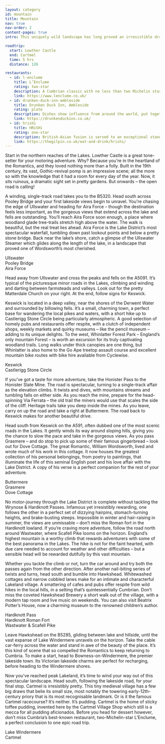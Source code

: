 ```yaml
---
layout: category
id: mountain
title: Mountain
nav: true
nav-order: 2
content-pages: true
intro: This uniquely wild landscape has long proved an irresistible draw to travellers. Piercing crags fall dramatically to vast, shimmering lakes, setting a dramatic scene that beguiles visitors. It’s no surprise that the Romantics had a long-established love affair with the area – discover its beauty for yourself as you take to the road.

roadtrip:
  start: Lowther Castle
  end: Cartmel
  time: 5 hrs
  distance: 126

restaurants:
  - id: l-enclume
    title: L’Enclume
    rating: two-star
    description: A Cumbrian classic with no less than two Michelin stars. No small feat, but the food really speaks for itself. Chef Rogan goes as far as to grow a lot of his own ingredients, served up in a stylish industrial-minimalist setting.
    link: https://www.lenclume.co.uk/
  - id: drunken-duck-inn-ambleside
    title: Drunken Duck Inn, Ambleside
    rating: plate
    description: Dishes show influence from around the world, put together with contemporary flair. Better still, the pub is a true idyll, boasting incredible views over the fells.
    link: https://drunkenduckinn.co.uk/
  - id: hrishi
    title: HRiSHi
    rating: one-star
    description: British-Asian fusion is served to an exceptional standard in the heart of Cumbria. Taste sensations await, with Morecambe bass and Scottish salmon infused with artfully mixed spices.
    link: https://thegilpin.co.uk/eat-and-drink/hrishi/
---
```


<div class="width width--lg text--lg">
  <p>Start in the northern reaches of the Lakes. Lowther Castle is a great tone-setter for your motoring adventure. Why? Because you're in the heartland of the Romantics, and they loved nothing more than a folly. Built in the 19th century, its vast, Gothic-revival pomp is an impressive scene; all the more so with the knowledge that it had a room for every day of the year. Now, it sits ruinous, a dramatic sight set in pretty gardens. But onwards – the open road is calling!</p>
  <p>A winding, single-track road takes you to the B5320. Head south across Pooley Bridge and your first lakeside views begin to unravel. You're chasing the edge of Ullswater and heading for Aira Force – though the destination feels less important, as the gorgeous views that extend across the lake and fells are outstanding. You’ll reach Aira Force soon enough, a place where woodland glade tree-trails stretch high above the water. The walk is beautiful, but the real treat lies ahead. Aira Force is the Lake District’s most spectacular waterfall, tumbling down past lookout points and below a pretty stone bridge. Back near the lake’s shore, catch a glimpse of the Ullswater Steamer which glides along the length of the lake, in a landscape that proved one of Wordsworth’s most cherished.</p>
</div>

<div class="width width--xxl vpad--lg">
  <div class="bg-img bg-img--16-9" style="background-image: url('{{site.img}}/content/{{page.id}}/locations/ullswater.jpg');"></div>
  <div class="caption">Ullswater</div>
  <div class="space--lg"></div>
  <div class="row row--6-6 row--gutters-sm">
    <div class="col">
      <div class="bg-img bg-img--16-9" style="background-image: url('{{site.img}}/content/{{page.id}}/locations/pooley-bridge.jpg');"></div>
      <div class="caption">Pooley Bridge</div>
    </div>
    <div class="col">
      <div class="bg-img bg-img--16-9" style="background-image: url('{{site.img}}/content/{{page.id}}/locations/aira-force.jpg');"></div>
      <div class="caption">Aira Force</div>
    </div>
  </div>
</div>

<div class="width width--lg text--lg">
  <p>Head away from Ullswater and cross the peaks and fells on the A5091. It’s typical of the picturesque minor roads in the Lakes, climbing and winding and darting between farmsteads and valleys. Look out for the pretty Matterdale Church on your right. At the end, follow signs for Keswick.</p>
  <p>Keswick is located in a deep valley, near the shores of the Derwent Water and surrounded by billowing fells. It’s a small, charming town, a perfect base for wandering the local pikes and waters, with a short hike up to Castlerigg Stone Circle being particularly atmospheric. A good selection of homely pubs and restaurants offer respite, with a clutch of independent shops, weekly markets and quirky museums – like the pencil museum – adding to its unique delights. To the west, Whinlatter Forest Park – England’s only mountain Forest – is worth an excursion for its truly captivating woodland trails. Long walks under thick canopies are one thing, but Whinlatter is also home to the Go Ape treetop assault course and excellent mountain bike routes with bike hire available from Cyclewise.</p>
</div>

<div class="width width--xxl vpad--lg">
  <div class="row row--6-6 row--gutters-sm">
    <div class="col">
      <div class="bg-img bg-img--16-9 bg-img--lg-3-2" style="background-image: url('{{site.img}}/content/{{page.id}}/locations/keswick.jpg');"></div>
      <div class="caption">Keswick</div>
    </div>
    <div class="col">
      <div class="bg-img bg-img--16-9 bg-img--lg-3-2" style="background-image: url('{{site.img}}/content/{{page.id}}/locations/castlerigg-stone-circle.jpg');"></div>
      <div class="caption">Castlerigg Stone Circle</div>
    </div>
  </div>
</div>

<div class="width width--lg text--lg">
  <p>If you’ve got a taste for more adventure, take the Honister Pass to the Honister Slate Mine. The road is spectacular, turning to a single-track affair as the elevation climbs. It twists and dives, with mountains streams and tumbling falls on either side. As you reach the mine, prepare for the head-spinning Via Ferrata – the old trail the miners would use that scales the side of the cliff. Heritage trails take you deep inside the mines. As you leave, carry on up the road and take a right at Buttermere. The road back to Keswick makes for another beautiful drive.</p>
  <p>Head south from Keswick on the A591, often dubbed one of the most scenic roads in the Lakes. It gently winds its way around sloping hills, giving you the chance to slow the pace and take in the gorgeous views. As you pass Grasmere – and do stop to pick up some of their famous gingerbread – look out for Dove Cottage. The great Romantic, William Wordsworth, lived and wrote much of his work in this cottage. It now houses the greatest collection of his personal belongings, from poetry to paintings, that illuminate the life of this seminal English poet and his love affair with the Lake District. A copy of his verse is a perfect companion for the rest of your adventure.</p>
</div>

<div class="width width--xxl vpad--lg">
  <div class="bg-img bg-img--16-9" style="background-image: url('{{site.img}}/content/{{page.id}}/locations/buttermere.jpg');"></div>
  <div class="caption">Buttermere</div>
  <div class="space--lg"></div>
  <div class="row row--6-6 row--gutters-sm">
    <div class="col">
      <div class="bg-img bg-img--16-9" style="background-image: url('{{site.img}}/content/{{page.id}}/locations/grasmere.jpg');"></div>
      <div class="caption">Grasmere</div>
    </div>
    <div class="col">
      <div class="bg-img bg-img--16-9" style="background-image: url('{{site.img}}/content/{{page.id}}/locations/dove-cottage.jpg');"></div>
      <div class="caption">Dove Cottage</div>
    </div>
  </div>
</div>

<div class="width width--lg text--lg">
  <p>No motor-journey through the Lake District is complete without tackling the Wrynose &amp; Hardknott Passes. Infamous yet irresistibly rewarding, one follows the other in a perfect set of dizzying hairpins, stomach-turning heights, and brake-busting steeps. Impossible in winter and hair-raising in summer, the views are unmissable – don’t miss the Roman fort in the Hardknott lowland. If you’re craving more adventure, follow the road north around Wastwater, where Scafell Pike looms on the horizon. England’s highest mountain is a worthy climb that rewards adventurers with some of the best panorama in the Lakes. The hike is not for the faint hearted, with due care needed to account for weather and other difficulties – but a sensible head will be rewarded dutifully by this vast mountain.</p>
  <p>Whether you tackle the climb or not, turn the car around and try both the passes again from the other direction. After another nail-biting series of twists and turns, head south and bumble into Hawkshead. Whitewashed cottages and narrow cobbled lanes make for an intimate and characterful Lakeland village. A smattering of cafes and pubs offer respite from wild hikes in the local hills, in a setting that’s quintessentially Cumbrian. Don’t miss the coveted Hawkshead Brewery a short walk out of the village, with a modern tap room and live music on weekends. You can also visit Beatrix Potter’s House, now a charming museum to the renowned children’s author.</p>
</div>

<div class="width width--xxl vpad--lg">
  <div class="row row--6-6 row--gutters-sm">
    <div class="col">
      <div class="bg-img bg-img--16-9 bg-img--lg-3-2" style="background-image: url('{{site.img}}/content/{{page.id}}/locations/hardknott-pass.jpg');"></div>
      <div class="caption">Hardknott Pass</div>
    </div>
    <div class="col">
      <div class="bg-img bg-img--16-9 bg-img--lg-3-2" style="background-image: url('{{site.img}}/content/{{page.id}}/locations/hardknott-roman-fort.jpg');"></div>
      <div class="caption">Hardknott Roman Fort</div>
    </div>
  </div>
  <div class="space--lg"></div>
  <div class="bg-img bg-img--16-9" style="background-image: url('{{site.img}}/content/{{page.id}}/locations/scafell-pike.jpg');"></div>
  <div class="caption">Wastwater & Scafell Pike</div>
</div>

<div class="width width--lg text--lg">
  <p>Leave Hawkshead on the B5285, gliding between lake and hillside, until the vast expanse of Lake Windermere unravels on the horizon. Take the cable car-ferry across the water and stand in awe of the beauty of the place. It’s this kind of scene that so compelled the Romantics to keep returning to Cumbria. To make a start, head to Bowness-on-Windermere, the premier lakeside town. Its Victorian lakeside charms are perfect for recharging, before heading to the Windermere shores.</p>
  <p>Now you’ve reached peak Lakeland, it’s time to wind your way out of this spectacular landscape. Head south, following the lakeside road, for your final stop. Cartmel is irresistibly pretty. This tiny medieval village has a few big draws that belie its small size, most notably the towering early-12th-century priory that is its most recognisable landmark. Or is it the famous Cartmel racecourse? It’s neither. It’s pudding. Cartmel is the home of sticky toffee pudding, invented here by the Cartmel Village Shop which still is a mecca for all pudding aficionados. Before you head for dessert however, don’t miss Cumbria’s best-known restaurant, two-Michelin-star L’Enclume, a perfect conclusion to one epic road trip.</p>
</div>

<div class="width width--xxl vpad--lg">
  <div class="row row--6-6 row--gutters-sm">
    <div class="col">
      <div class="bg-img bg-img--16-9 bg-img--lg-3-2" style="background-image: url('{{site.img}}/content/{{page.id}}/locations/lake-windermere.jpg');"></div>
      <div class="caption">Lake Windermere</div>
    </div>
    <div class="col">
      <div class="bg-img bg-img--16-9 bg-img--lg-3-2" style="background-image: url('{{site.img}}/content/{{page.id}}/locations/cartmel.jpg');"></div>
      <div class="caption">Cartmel</div>
    </div>
  </div>
</div>
